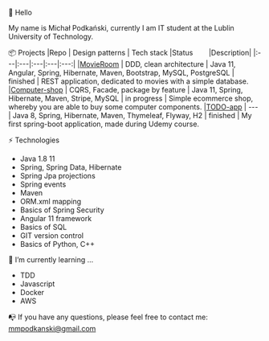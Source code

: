 :raised_hands: Hello

My name is Michał Podkański, currently I am IT student at the Lublin University of Technology.

📦 Projects
|Repo | Design patterns  | Tech stack |Status&nbsp;&nbsp;&nbsp;&nbsp;&nbsp;&nbsp;&nbsp;&nbsp;|Description|
|:---|:---|:---|:---|:---:|
|[MovieRoom](https://github.com/mmpodkanski/movie-room-back) | DDD, clean architecture  | Java 11, Angular, Spring, Hibernate, Maven, Bootstrap, MySQL, PostgreSQL | finished | REST application, dedicated to movies with a simple database.
|[Computer-shop](https://github.com/mmpodkanski/computer-shop-back) | CQRS, Facade, package by feature | Java 11, Spring, Hibernate, Maven, Stripe, MySQL | in progress | Simple ecommerce shop, whereby you are able to buy some computer components.
|[TODO-app](https://github.com/mmpodkanski/spring-todo) | --- | Java 8, Spring, Hibernate, Maven, Thymeleaf, Flyway, H2 | finished | My first spring-boot application, made during Udemy course.

⚡ Technologies

- Java 1.8 11
- Spring, Spring Data, Hibernate
- Spring Jpa projections
- Spring events
- Maven
- ORM.xml mapping
- Basics of Spring Security
- Angular 11 framework
- Basics of SQL
- GIT version control
- Basics of Python, C++

🌱 I’m currently learning ...
- TDD
- Javascript
- Docker
- AWS

:mailbox_with_no_mail: If you have any questions, please feel free to contact me: mmpodkanski@gmail.com
